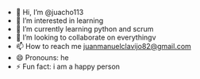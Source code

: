 - 👋 Hi, I’m @juacho113
- 👀 I’m interested in learning 
- 🌱 I’m currently learning python and scrum 
- 💞️ I’m looking to collaborate on everythingv
- 📫 How to reach me juanmanuelclavijo82@gmail.com
- 😄 Pronouns: he
- ⚡ Fun fact: i am a happy person 

<!---
juacho113/juacho113 is a ✨ special ✨ repository because its `README.md` (this file) appears on your GitHub profile.
You can click the Preview link to take a look at your changes.
--->
